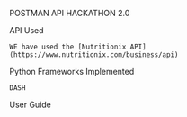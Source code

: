 POSTMAN API HACKATHON 2.0
	
API Used

	WE have used the [Nutritionix API](https://www.nutritionix.com/business/api)
Python Frameworks Implemented

	DASH
User Guide
	
